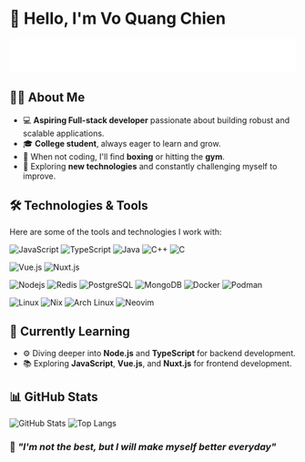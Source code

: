 # 👋 Hello, I'm Vo Quang Chien

![Typing Animation](./typing-text.svg)

## 👨‍💻 About Me

- 💻 **Aspiring Full-stack developer** passionate about building robust and scalable applications.
- 🎓 **College student**, always eager to learn and grow.
- 🥊 When not coding, I'll find **boxing** or hitting the **gym**.
- 🌱 Exploring **new technologies** and constantly challenging myself to improve.

## 🛠️ Technologies & Tools

Here are some of the tools and technologies I work with:

![JavaScript](https://img.shields.io/badge/JavaScript-F7DF1E?style=for-the-badge&logo=javascript&logoColor=black)
![TypeScript](https://img.shields.io/badge/TypeScript-3178C6?style=for-the-badge&logo=typescript&logoColor=black)
![Java](https://img.shields.io/badge/Java-007396?style=for-the-badge&logo=java&logoColor=white)
![C++](https://img.shields.io/badge/C++-00599C?style=for-the-badge&logo=cplusplus&logoColor=black)
![C](https://img.shields.io/badge/C-A8B9CC?style=for-the-badge&logo=c&logoColor=black)

![Vue.js](https://img.shields.io/badge/Vue.js-4FC08D?style=for-the-badge&logo=vue.js&logoColor=black)
![Nuxt.js](https://img.shields.io/badge/Nuxt-00C58E?style=for-the-badge&logo=nuxt.js&logoColor=black)

![Nodejs](https://img.shields.io/badge/Node.js-5FA04E?style=for-the-badge&logo=nodedotjs&logoColor=black)
![Redis](https://img.shields.io/badge/Redis-DC382D?style=for-the-badge&logo=redis&logoColor=black)
![PostgreSQL](https://img.shields.io/badge/PostgreSQL-4169E1?style=for-the-badge&logo=postgresql&logoColor=black)
![MongoDB](https://img.shields.io/badge/MongoDB-47A248?style=for-the-badge&logo=mongodb&logoColor=black)
![Docker](https://img.shields.io/badge/Docker-2496ED?style=for-the-badge&logo=docker&logoColor=black)
![Podman](https://img.shields.io/badge/Podman-892CA0?style=for-the-badge&logo=podman&logoColor=black)

![Linux](https://img.shields.io/badge/Linux-FCC624?style=for-the-badge&logo=linux&logoColor=black)
![Nix](https://img.shields.io/badge/Nix-5277C3?style=for-the-badge&logo=nixos&logoColor=black)
![Arch Linux](https://img.shields.io/badge/Arch_Linux-1793D1?style=for-the-badge&logo=archlinux&logoColor=black)
![Neovim](https://img.shields.io/badge/Neovim-57A143?style=for-the-badge&logo=neovim&logoColor=black)

## 📖 Currently Learning

- ⚙️ Diving deeper into **Node.js** and **TypeScript** for backend development.
- 📚 Exploring **JavaScript**, **Vue.js**, and **Nuxt.js** for frontend development.

## 📊 GitHub Stats

![GitHub Stats](https://github-readme-stats.vercel.app/api?username=2giosangmitom&show_icons=true&theme=radical&hide_border=true)
![Top Langs](https://github-readme-stats.vercel.app/api/top-langs/?username=2giosangmitom&layout=compact&langs_count=10&theme=radical&hide_border=true)

### 🌟 _"I'm not the best, but I will make myself better everyday"_
